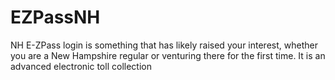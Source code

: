 # EZPassNH
NH E-ZPass login is something that has likely raised your interest, whether you are a New Hampshire regular or venturing there for the first time. It is an advanced electronic toll collection
